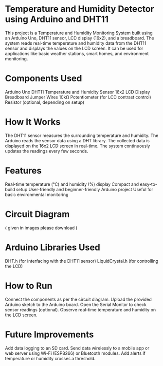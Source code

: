 # Temperature and Humidity Detector using Arduino and DHT11

This project is a Temperature and Humidity Monitoring System built using an Arduino Uno, DHT11 sensor, LCD display (16x2), and a breadboard. The system reads real-time temperature and humidity data from the DHT11 sensor and displays the values on the LCD screen. It can be used for applications like basic weather stations, smart homes, and environment monitoring.

# Components Used

Arduino Uno
DHT11 Temperature and Humidity Sensor
16x2 LCD Display
Breadboard
Jumper Wires
10kΩ Potentiometer (for LCD contrast control)
Resistor (optional, depending on setup)

# How It Works
The DHT11 sensor measures the surrounding temperature and humidity.
The Arduino reads the sensor data using a DHT library.
The collected data is displayed on the 16x2 LCD screen in real-time.
The system continuously updates the readings every few seconds.

# Features
Real-time temperature (°C) and humidity (%) display
Compact and easy-to-build setup
User-friendly and beginner-friendly Arduino project
Useful for basic environmental monitoring

# Circuit Diagram
( given in images please download )

# Arduino Libraries Used
DHT.h (for interfacing with the DHT11 sensor)
LiquidCrystal.h (for controlling the LCD)

# How to Run
Connect the components as per the circuit diagram.
Upload the provided Arduino sketch to the Arduino board.
Open the Serial Monitor to check sensor readings (optional).
Observe real-time temperature and humidity on the LCD screen.

# Future Improvements
Add data logging to an SD card.
Send data wirelessly to a mobile app or web server using Wi-Fi (ESP8266) or Bluetooth modules.
Add alerts if temperature or humidity crosses a threshold.
